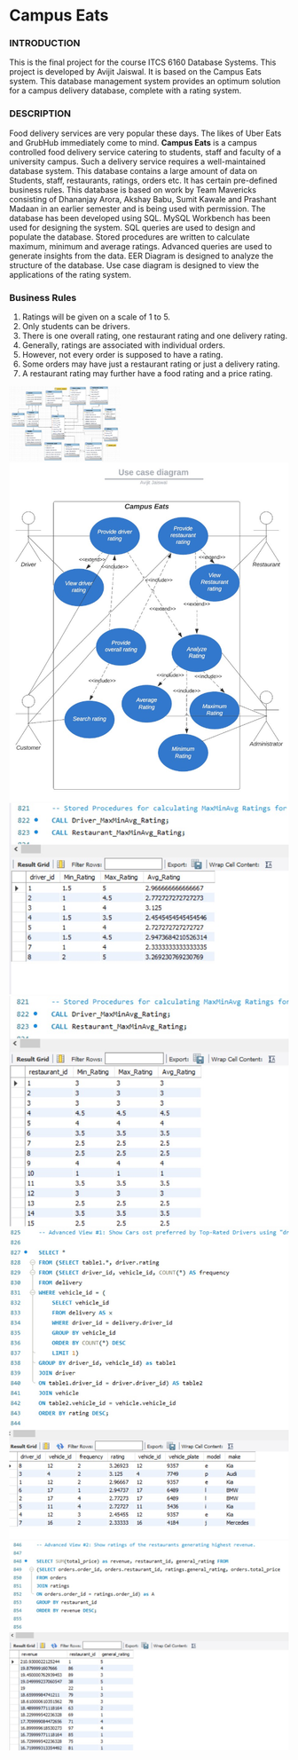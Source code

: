 # Campus Eats

### INTRODUCTION
This is the final project for the course ITCS 6160 Database Systems. This project is developed by Avijit Jaiswal. It is based on the Campus Eats system. This database management system provides an optimum solution for a campus delivery database, complete with a rating system. 

### DESCRIPTION
Food delivery services are very popular these days. The likes of Uber Eats and GrubHub immediately come to mind. **Campus Eats** is a campus controlled food delivery service catering to students, staff and faculty of a university campus. Such a delivery service requires a well-maintained database system. This database contains a large amount of data on Students, staff, restaurants, ratings, orders etc. It has certain pre-defined business rules. This database is based on work by Team Mavericks consisting of Dhananjay Arora, Akshay Babu, Sumit Kawale and Prashant Madaan in an earlier semester and is being used with permission. The database has been developed using SQL. MySQL Workbench has been used for designing the system. SQL queries are used to design and populate the database. Stored procedures are written to calculate maximum, minimum and average ratings. Advanced queries are used to generate insights from the data. EER Diagram is designed to analyze the structure of the database. Use case diagram is designed to view the applications of the rating system.

### Business Rules
1. Ratings will be given on a scale of 1 to 5.
1. Only students can be drivers.
1. There is one overall rating, one restaurant rating and one delivery rating.
1. Generally, ratings are associated with individual orders.
1. However, not every order is supposed to have a rating.
1. Some orders may have just a restaurant rating or just a delivery rating.
1. A restaurant rating may further have a food rating and a price rating.


<img src="https://github.com/avijitj-hub/campus_eats/blob/main/images/EERD%20Campus%20Eats.PNG" alt="drawing" width="200"/>

<img src="https://github.com/avijitj-hub/campus_eats/blob/main/images/use_case_diagram.jpg">

<img src="https://github.com/avijitj-hub/campus_eats/blob/main/images/sp_driver.jpg">

<img src="https://github.com/avijitj-hub/campus_eats/blob/main/images/sp_restaurant.jpg">

<img src="https://github.com/avijitj-hub/campus_eats/blob/main/images/advq1.jpg">

<img src="https://github.com/avijitj-hub/campus_eats/blob/main/images/advq2.jpg">
